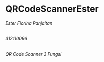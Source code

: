 # QRCodeScannerEster
###### Ester Fiorina Panjaitan
###### 312110096
###### QR Code Scanner 3 Fungsi
